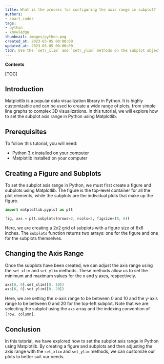```yaml
---
title: What is the process for configuring the axis range in subplot?
authors:
- smart_coder
tags:
- python
- knowledge
thumbnail: images/python.png
created_at: 2023-03-05 00:00:00
updated_at: 2023-03-05 00:00:00
tldr: Use the `set\_xlim` and `set\_ylim` methods on the subplot object to set the range of the x and y axis, respectively.
---
```


**Contents**

[TOC]

## Introduction

Matplotlib is a popular data visualization library in Python. It is highly customizable and can be used to create a wide range of plots, from simple line graphs to complex 3D visualizations. In this tutorial, we will explore how to set the subplot axis range in Python using Matplotlib.

## Prerequisites

To follow this tutorial, you will need:

- Python 3.x installed on your computer
- Matplotlib installed on your computer

## Creating a Figure and Subplots

To set the subplot axis range in Python, we must first create a figure and subplots using Matplotlib. The figure is the top-level container for all the plot elements, while the subplots are the individual plots that make up the figure. 

```python
import matplotlib.pyplot as plt

fig, axs = plt.subplots(nrows=2, ncols=2, figsize=(8, 6))
```

Here, we are creating a 2x2 grid of subplots with a figure size of 8x6 inches. The `subplots` function returns two arrays: one for the figure and one for the subplots themselves. 

## Changing the Axis Range

Once the subplots have been created, we can adjust the axis range using the `set_xlim` and `set_ylim` methods. These methods allow us to set the minimum and maximum values for the x and y axes, respectively. 

```python
axs[0, 0].set_xlim([0, 10])
axs[0, 0].set_ylim([0, 20])
```

Here, we are setting the x-axis range to be between 0 and 10 and the y-axis range to be between 0 and 20 for the top-left subplot. Note that we are selecting the subplot using the `axs` array and the indexing convention of `[row, column]`.

## Conclusion

In this tutorial, we have explored how to set the subplot axis range in Python using Matplotlib. By creating a figure and subplots and then adjusting the axis range with the `set_xlim` and `set_ylim` methods, we can customize our plots to better suit our needs.
